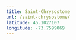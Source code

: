 ```yaml
---
title: Saint-Chrysostome
url: /saint-chrysostome/
latitude: 45.1027107
longitude: -73.7599069
---
```

